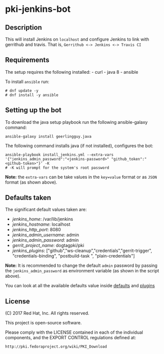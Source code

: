 # pki-jenkins-bot

## Description
This will install Jenkins on `localhost` and configure Jenkins to link with gerrithub and travis. That is, `Gerrithub <-> Jenkins <-> Travis CI`

## Requirements
The setup requires the following installed:
    - curl
    - java 8
    - ansible 

To install `ansible` run:

    # dnf update -y
    # dnf install -y ansible

## Setting up the bot
To download the java setup playbook run the following ansible-galaxy command:

    ansible-galaxy install geerlingguy.java

The following command installs java (if not installed), configures the bot:

    ansible-playbook install_jenkins.yml --extra-vars '{"jenkins_admin_password":"<jenkins-password>" "github_token":"<github-token>"}' -K
    # -K will prompt for the system's root password

**Note:** the `extra-vars` can be take values in the `key=value` format or as `JSON` format (as shown above).

## Defaults taken
The significant default values taken are:
- *jenkins_home*: /var/lib/jenkins
- *jenkins_hostname*: localhost
- *jenkins_http_port*: 8080
- *jenkins_admin_username*: admin
- *jenkins_admin_password*: admin
- *gerrit_project_name*: dogtagpki/pki
- *jenkins_plugins*: ["github","ws-cleanup","credentials","gerrit-trigger", "credentials-binding", "postbuild-task ", "plain-credentials"]

**Note:** It is recommended to change the default `admin` password by passing the `jenkins_admin_password` as environment variable (as shown in the script above).

You can look at all the available defaults value inside [defaults](roles/installJenkins/defaults/main.yml) and [plugins](roles/installJenkins/vars/main.yml)

## License
(C) 2017 Red Hat, Inc. All rights reserved.

This project is open-source software.

Please comply with the LICENSE contained in each of the individual components, and the EXPORT CONTROL regulations defined at:

    http://pki.fedoraproject.org/wiki/PKI_Download
